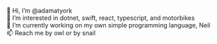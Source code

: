👋 Hi, I’m @adamatyork <br>
👀 I’m interested in dotnet, swift, react, typescript, and motorbikes <br>
🌱 I’m currently working on my own simple programming language, Neil <br>
📫 Reach me by owl or by snail

<!---
adamatyork/adamatyork is a ✨ special ✨ repository because its `README.md` (this file) appears on your GitHub profile.
You can click the Preview link to take a look at your changes.
--->
